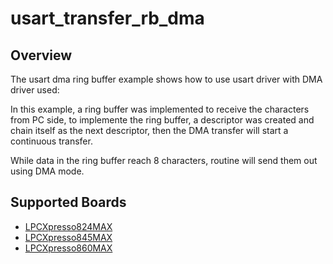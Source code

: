 # usart_transfer_rb_dma

## Overview
The usart dma ring buffer example shows how to use usart driver with DMA driver used:

In this example, a ring buffer was implemented to receive the characters from PC side, 
to implemente the ring buffer, a descriptor was created and chain itself as the next descriptor,
then the DMA transfer will start a continuous transfer.

While data in the ring buffer reach 8 characters, routine will send them out using DMA mode.

## Supported Boards
- [LPCXpresso824MAX](../../../_boards/lpcxpresso824max/driver_examples/usart/transfer_rb_dma/example_board_readme.md)
- [LPCXpresso845MAX](../../../_boards/lpcxpresso845max/driver_examples/usart/transfer_rb_dma/example_board_readme.md)
- [LPCXpresso860MAX](../../../_boards/lpcxpresso860max/driver_examples/usart/transfer_rb_dma/example_board_readme.md)
